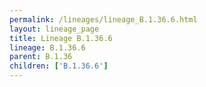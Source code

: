```yaml
---
permalink: /lineages/lineage_B.1.36.6.html
layout: lineage_page
title: Lineage B.1.36.6
lineage: B.1.36.6
parent: B.1.36
children: ['B.1.36.6']
---
```

